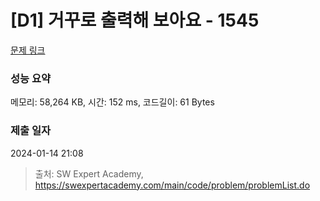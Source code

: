 # [D1] 거꾸로 출력해 보아요 - 1545 

[문제 링크](https://swexpertacademy.com/main/code/problem/problemDetail.do?contestProbId=AV2gbY0qAAQBBAS0) 

### 성능 요약

메모리: 58,264 KB, 시간: 152 ms, 코드길이: 61 Bytes

### 제출 일자

2024-01-14 21:08



> 출처: SW Expert Academy, https://swexpertacademy.com/main/code/problem/problemList.do
